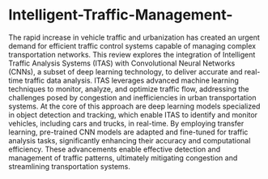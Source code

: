 # Intelligent-Traffic-Management-
The rapid increase in vehicle traffic and urbanization has created an urgent demand for efficient traffic control systems capable of managing complex transportation networks. This review explores the integration of Intelligent Traffic Analysis Systems (ITAS) with Convolutional Neural Networks (CNNs), a subset of deep learning technology, to deliver accurate and real-time traffic data analysis. ITAS leverages advanced machine learning techniques to monitor, analyze, and optimize traffic flow, addressing the challenges posed by congestion and inefficiencies in urban transportation systems. At the core of this approach are deep learning models specialized in object detection and tracking, which enable ITAS to identify and monitor vehicles, including cars and trucks, in real-time. By employing transfer learning, pre-trained CNN models are adapted and fine-tuned for traffic analysis tasks, significantly enhancing their accuracy and computational efficiency. These advancements enable effective detection and management of traffic patterns, ultimately mitigating congestion and streamlining transportation systems. 
